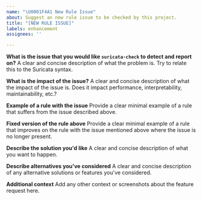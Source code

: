 ```yaml
---
name: "\U0001F4A1 New Rule Issue"
about: Suggest an new rule issue to be checked by this project.
title: "[NEW RULE ISSUE]"
labels: enhancement
assignees: ''

---
```


**What is the issue that you would like `suricata-check` to detect and report on?**
A clear and concise description of what the problem is. Try to relate this to the Suricata syntax.

**What is the impact of the issue?**
A clear and concise description of what the impact of the issue is. Does it impact performance, interpretability, maintainability, etc.?

**Example of a rule with the issue**
Provide a clear minimal example of a rule that suffers from the issue described above.

**Fixed version of the rule above**
Provide a clear minimal example of a rule that improves on the rule with the issue mentioned above where the issue is no longer present.

**Describe the solution you'd like**
A clear and concise description of what you want to happen.

**Describe alternatives you've considered**
A clear and concise description of any alternative solutions or features you've considered.

**Additional context**
Add any other context or screenshots about the feature request here.
